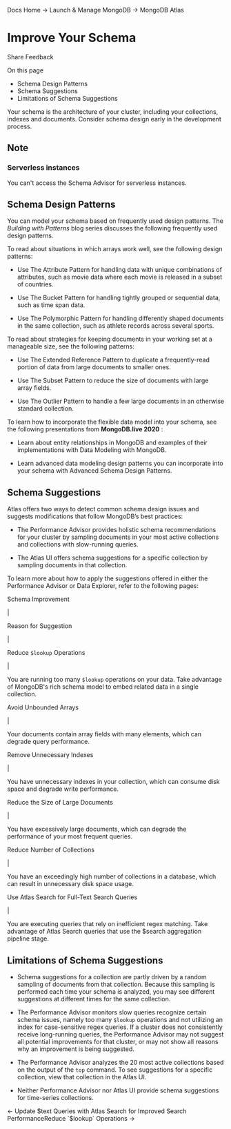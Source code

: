 Docs Home → Launch & Manage MongoDB → MongoDB Atlas

# Improve Your Schema

Share Feedback

On this page

  * Schema Design Patterns
  * Schema Suggestions
  * Limitations of Schema Suggestions

Your schema is the architecture of your cluster, including your collections,
indexes and documents. Consider schema design early in the development
process.

## Note

### Serverless instances

You can't access the Schema Advisor for serverless instances.

## Schema Design Patterns

You can model your schema based on frequently used design patterns. The
_Building with Patterns_ blog series discusses the following frequently used
design patterns.

To read about situations in which arrays work well, see the following design
patterns:

  * Use The Attribute Pattern for handling data with unique combinations of attributes, such as movie data where each movie is released in a subset of countries.

  * Use The Bucket Pattern for handling tightly grouped or sequential data, such as time span data.

  * Use The Polymorphic Pattern for handling differently shaped documents in the same collection, such as athlete records across several sports.

To read about strategies for keeping documents in your working set at a
manageable size, see the following patterns:

  * Use The Extended Reference Pattern to duplicate a frequently-read portion of data from large documents to smaller ones.

  * Use The Subset Pattern to reduce the size of documents with large array fields.

  * Use The Outlier Pattern to handle a few large documents in an otherwise standard collection.

To learn how to incorporate the flexible data model into your schema, see the
following presentations from **MongoDB.live 2020** :

  * Learn about entity relationships in MongoDB and examples of their implementations with Data Modeling with MongoDB.

  * Learn advanced data modeling design patterns you can incorporate into your schema with Advanced Schema Design Patterns.

## Schema Suggestions

Atlas offers two ways to detect common schema design issues and suggests
modifications that follow MongoDB’s best practices:

  * The Performance Advisor provides holistic schema recommendations for your cluster by sampling documents in your most active collections and collections with slow-running queries.

  * The Atlas UI offers schema suggestions for a specific collection by sampling documents in that collection.

To learn more about how to apply the suggestions offered in either the
Performance Advisor or Data Explorer, refer to the following pages:

Schema Improvement

|

Reason for Suggestion  
  
|  
  
Reduce `$lookup` Operations

|

You are running too many `$lookup` operations on your data. Take advantage of
MongoDB's rich schema model to embed related data in a single collection.  
  
Avoid Unbounded Arrays

|

Your documents contain array fields with many elements, which can degrade
query performance.  
  
Remove Unnecessary Indexes

|

You have unnecessary indexes in your collection, which can consume disk space
and degrade write performance.  
  
Reduce the Size of Large Documents

|

You have excessively large documents, which can degrade the performance of
your most frequent queries.  
  
Reduce Number of Collections

|

You have an exceedingly high number of collections in a database, which can
result in unnecessary disk space usage.  
  
Use Atlas Search for Full-Text Search Queries

|

You are executing queries that rely on inefficient regex matching. Take
advantage of Atlas Search queries that use the $search aggregation pipeline
stage.  
  
## Limitations of Schema Suggestions

  * Schema suggestions for a collection are partly driven by a random sampling of documents from that collection. Because this sampling is performed each time your schema is analyzed, you may see different suggestions at different times for the same collection.

  * The Performance Advisor monitors slow queries recognize certain schema issues, namely too many `$lookup` operations and not utilizing an index for case-sensitive regex queries. If a cluster does not consistently receive long-running queries, the Performance Advisor may not suggest all potential improvements for that cluster, or may not show all reasons why an improvement is being suggested.

  * The Performance Advisor analyzes the 20 most active collections based on the output of the `top` command. To see suggestions for a specific collection, view that collection in the Atlas UI.

  * Neither Performance Advisor nor Atlas UI provide schema suggestions for time-series collections.

← Update $text Queries with Atlas Search for Improved Search PerformanceReduce
`$lookup` Operations →

